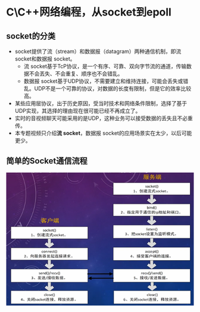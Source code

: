 # C\C++网络编程，从socket到epoll

## socket的分类

- socket提供了流（stream）和数据报（datagram）两种通信机制，即流 socket和数据报 socket。
  - 流 socket基于TcP协议，是一个有序、可靠、双向字节流的通道，传输数据不会丟失、不会重复、顺序也不会错乱。
  - 数据报 socket基于UDP协议，不需要建立和维持连接，可能会丢失或错乱。UDP不是一个可靠的协议，对数据的长度有限制，但是它的效率比较高。
- 某些应用层协议，出于历史原因，受当时技术和网络条件限制，选择了基于UDP实现，其选择的理由现在很可能已经不再成立了。
- 实时的音视频聊天可能采用的是UDP，这种业务可以接受数据的丢失且不必重传。
- 本专题视频只介绍**流 socket**，数据报 socket的应用场景实在太少，以后可能更少。

## 简单的Socket通信流程

![image-20210627015838864](C_C++网络编程，从socket到epoll.assets/image-20210627015838864.png)

